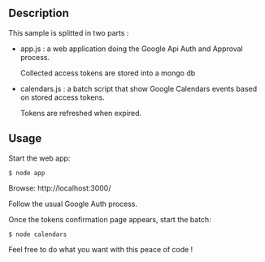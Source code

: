 ## Description

This sample is splitted in two parts :

- app.js : a web application doing the Google Api Auth and Approval process.

  Collected access tokens are stored into a mongo db

- calendars.js : a batch script that show Google Calendars events based on stored access tokens.

  Tokens are refreshed when expired.

## Usage

Start the web app:

    $ node app

Browse: http://localhost:3000/

Follow the usual Google Auth process.

Once the tokens confirmation page appears, start the batch:

    $ node calendars

Feel free to do what you want with this peace of code !
